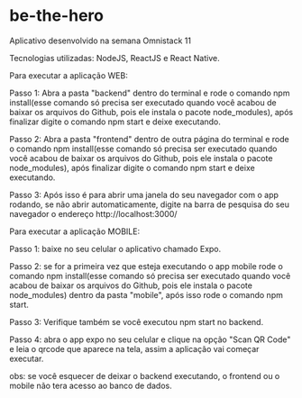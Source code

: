 # be-the-hero
Aplicativo desenvolvido na semana Omnistack 11

Tecnologias utilizadas: NodeJS, ReactJS e React Native.

Para executar a aplicação WEB:

Passo 1: Abra a pasta "backend" dentro do terminal e rode o comando npm install(esse comando só precisa ser executado quando você acabou de baixar os arquivos do Github, pois ele instala o pacote node_modules), após finalizar digite o comando  npm start e deixe executando.

Passo 2: Abra a pasta "frontend" dentro de outra página do terminal e rode o comando npm install(esse comando só precisa ser executado quando você acabou de baixar os arquivos do Github, pois ele instala o pacote node_modules), após finalizar digite o comando  npm start e deixe executando.

Passo 3: Após isso é para abrir uma janela do seu navegador com o app rodando, se não abrir automaticamente, digite na barra de pesquisa do seu navegador o endereço http://localhost:3000/

Para executar a aplicação MOBILE:

Passo 1: baixe no seu celular o aplicativo chamado Expo.

Passo 2: se for a primeira vez que esteja executando o app mobile rode o comando npm install(esse comando só precisa ser executado quando você acabou de baixar os arquivos do Github, pois ele instala o pacote node_modules) dentro da pasta "mobile", após isso rode o comando npm start.

Passo 3: Verifique também se você executou npm start no backend.

Passo 4: abra o app expo no seu celular e clique na opção "Scan QR Code" e leia o qrcode que aparece na tela, assim a aplicação vai começar executar.

obs: se você esquecer de deixar o backend executando, o frontend ou o mobile não tera acesso ao banco de dados.
